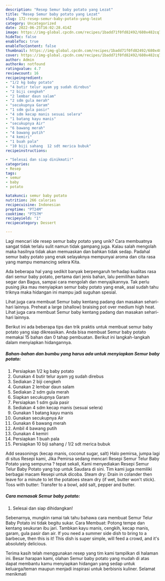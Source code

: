 ```yaml
---
description: "Resep Semur baby potato yang Lezat"
title: "Resep Semur baby potato yang Lezat"
slug: 172-resep-semur-baby-potato-yang-lezat
category: Uncategorized
date: 2022-06-25T16:02:28.414Z
image: https://img-global.cpcdn.com/recipes/1badd71f0fd82492/680x482cq70/semur-baby-potato-foto-resep-utama.jpg
hideToc: false
enableToc: true
enableTocContent: false
thumbnail: https://img-global.cpcdn.com/recipes/1badd71f0fd82492/680x482cq70/semur-baby-potato-foto-resep-utama.jpg
cover: https://img-global.cpcdn.com/recipes/1badd71f0fd82492/680x482cq70/semur-baby-potato-foto-resep-utama.jpg
author: Admin
authorAv: notfound
ratingvalue: 4.7
reviewcount: 16
recipeingredient:
- "1/2 kg baby potato"
- "4 butir telur ayam yg sudah direbus"
- "2 biji cengkeh"
- "2 lembar daun salam"
- "2 sdm gula merah"
- "secukupnya Garam"
- "1 sdm gula pasir"
- "4 sdm kecap manis sesuai selera"
- "1 batang kayu manis"
- "secukupnya Air"
- "6 bawang merah"
- "4 bawang putih"
- "4 kemiri"
- "1 buah pala"
- "10 biji sahang  12 sdt merica bubuk"
recipeinstructions:

- "Selesai dan siap dinikmati!"
categories:
- Resep
tags:
- semur
- baby
- potato

katakunci: semur baby potato 
nutrition: 266 calories
recipecuisine: Indonesian
preptime: "PT24M"
cooktime: "PT57M"
recipeyield: "1"
recipecategory: Dessert

---
```





Lagi mencari ide resep semur baby potato yang unik? Cara membuatnya sangat tidak terlalu sulit namun tidak gampang juga. Kalau salah mengolah maka hasilnya tidak akan memuaskan dan bahkan tidak sedap. Padahal semur baby potato yang enak selayaknya mempunyai aroma dan cita rasa yang mampu memancing selera Kita.





Ada beberapa hal yang sedikit banyak berpengaruh terhadap kualitas rasa dari semur baby potato, pertama dari jenis bahan, lalu pemilihan bahan segar dan Bagus, sampai cara mengolah dan menyajikannya. Tak perlu pusing jika mau menyiapkan semur baby potato yang enak,      asal sudah tahu triknya maka hidangan ini mampu jadi suguhan spesial.














Lihat juga cara membuat Semur baby kentang padang dan masakan sehari-hari lainnya. Preheat a large (shallow) braising pot over medium high heat. Lihat juga cara membuat Semur baby kentang padang dan masakan sehari-hari lainnya.






Berikut ini ada beberapa tips dan trik praktis untuk membuat semur baby potato yang siap dikreasikan. Anda bisa membuat Semur baby potato memakai 15 bahan dan 0 tahap pembuatan. Berikut ini langkah-langkah dalam menyiapkan hidangannya.

<!--inarticleads1-->

##### Bahan-bahan dan bumbu yang harus ada untuk menyiapkan Semur baby potato:

1. Persiapkan 1/2 kg baby potato
1. Gunakan 4 butir telur ayam yg sudah direbus
1. Sediakan 2 biji cengkeh
1. Gunakan 2 lembar daun salam
1. Sediakan 2 sdm gula merah
1. Siapkan secukupnya Garam
1. Persiapkan 1 sdm gula pasir
1. Sediakan 4 sdm kecap manis (sesuai selera)
1. Gunakan 1 batang kayu manis
1. Gunakan secukupnya Air
1. Gunakan 6 bawang merah
1. Ambil 4 bawang putih
1. Gunakan 4 kemiri
1. Persiapkan 1 buah pala
1. Persiapkan 10 biji sahang / 1/2 sdt merica bubuk


Add seasonings (kecap manis, coconut sugar, salt) Halo pemirsa, jumpa lagi di situs Resepi kami, Jika Pemirsa sedang mencari Resepi Semur Telur Baby Potato yang sempurna ? tepat sekali, Kami menyediakan Resepi Semur Telur Baby Potato yang top untuk Saudara di sini. Tim kami juga memiliki berbagai macam Resepi untuk dicoba. Steam dry: Drain in colander then leave for a minute to let the potatoes steam dry (if wet, butter won&#39;t stick). Toss with butter: Transfer to a bowl, add salt, pepper and butter. 

<!--inarticleads2-->

##### Cara memasak Semur baby potato:


1. Selesai dan siap dihidangkan!

Sebenarnya, mungkin ramai tak tahu bahawa cara membuat Semur Telur Baby Potato ini tidak begitu sukar. Cara Membuat: Potong tempe dan kentang seukuran ibu jari. Tambkan kayu manis, cengkih, kecap manis, garam, gula pasir dan air. If you need a summer side dish to bring to a barbecue, then this is it! This dish is super simple, will feed a crowd, and it&#39;s absolutely delicious. 

Terima kasih telah menggunakan resep yang tim kami tampilkan di halaman ini. Besar harapan kami, olahan Semur baby potato yang mudah di atas dapat membantu kamu menyiapkan hidangan yang sedap untuk keluarga/teman maupun menjadi inspirasi untuk berbisnis kuliner. Selamat menikmati
